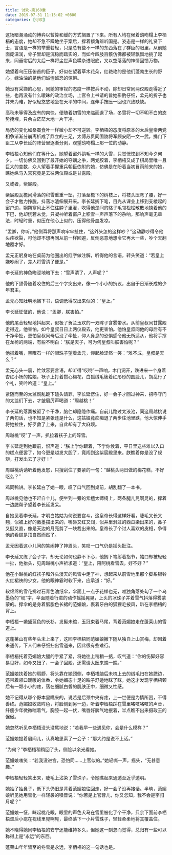 ```yaml
---
title: 讨欢-第160章
date: 2019-07-31 11:15:02 +0800
categories: [讨欢]
---
```


这场暗潮涌动的博弈以暂算和缓的方式搁置了下来。所有人均在候着鸱吻榻上李栖梧的态度，她却不急不躁地坐于案后，撑着额角辨听国是。姿态是一样的礼贤下士，言语是一样的举重若轻，只是总有些不一样的东西落在了群臣的眼里，从前她面庞温润，骨子里却是沉稳而踏实的，而如今四肢百骸仿佛都被轻飘飘地挑了起来，同垂帘后的太后一样将尘世声色糅杂进眼底，又以空落落的神情回馈万物。

她望着乌压压俯首的臣子，好似在望着草木花朵，红艳艳的是他们蓬勃生长的野心，绿油油的是他们诚惶诚恐的惊惧。

她没有采撷的心思，同她的审视的态度一样按兵不动，除却日常同两仪殿走得近了些，也再没有什么暧昧的政治立场，上官令上书请的旨她斟酌仔细，孟元的折子也并未为难，好似轻悠悠地坐在天平的中间，连伸手按压一回也兴致缺缺。

高秋未等得及应有的爽快，便随着初雪的来临而退了场，冬雪将一切不明不白的态势掩埋，只余白茫茫大地一片干净。

局势的变化如桑蚕食叶一样微小却不可逆转。李栖梧的态度将原本的太后皇帝两党相争渐渐分崩离析成了鼎立的三足，太傅苏贯同固陵将军顾安陌一文一武，携门下臣工从李长延的阵营里逐渐分剥，观望鸱吻榻上那一位的动静。

李栖梧心知他们在等什么，她望着窗外鹅毛一样的大雪，只觉恍惚到不知今夕何夕。一切仿佛又回到了最开始的夺嫡之争，两党胶着，李栖梧又成了棋局里唯一且巨大的变数，众人望着手握重兵朝臣依附的她，仿佛是在盼着当初冒雨前来的她，瞧她纵马入宫究竟是去往两仪殿或是甘露殿。

又或者，紫宸殿。

紫宸殿瓦檐间滑落的积雪重重一坠，打落至檐下的树枝上，将枝头压弯了腰，好一会子才勉力挣脱，抖落冰渣伸展开来。李长延搁下笔，目光从课业上移到支棱起的窗户边，朔朔寒风止不住往脖子里灌，吹得他颈间的貉子毛领松松散散地挠着他的下巴，他却恍若未觉，只凝神听着窗户上积雪一声声落下的杂响，那响声毫无章法，时轻时重，似压在他心上似的，压得他骨血发凉。

“孟卿，你听。”他侧耳将那声响牢牢扯住，“这外头怎的这样吵？”这动静吵得令他头疼欲裂，可他却不想再同从前一样回避，反倒恶意地想令它再大一些，吵个天翻地覆才好。

孟元正躬身站在桌前为他圈出的红字做注解，听得他的言语，转头笑道：“若皇上嫌吵闹了，差人将雪清了便是。”

李长延的神色晦涩地暗下去：“雪声清了，人声呢？”

他的下颌骨随着咬住的后三个字突出来，像一个小小的抗议，出自于日渐长成的少年君主。

孟元心知肚明地搁下书，语调低得叹出来似的：“皇上。”

李长延怔怔的，他说：“孟卿，朕害怕。”

他的尾音轻轻地抖起来，似极了贺兰玉欢的一双眸子含雾带水。从前皇叔同甘露殿走得近，他害怕，如今皇叔日日上两仪殿去，他更害怕。他怕皇叔同他的母后有不干净牵扯，更怕皇叔同母后没了牵扯，仰人鼻息的恐惧感令他无所适从，他将手撑在龙椅的两端，有些不明白：“朕是天子，可为何皇叔叫朕害怕呢？”

他抿着嘴，黑曜石一样的眼珠子望着孟元，仰起脸涩然一笑：“难不成，皇叔是天么？”

孟元心头一震，忙敛容要言语，却听得“哎哟”一声响，木门洞开，跌进来一个身着杏红小袄的姑娘，袄子上打着攒心梅花，白狐绒毛簇着红彤彤的圆脸儿，胡乱行了个礼，笑吟吟道：“皇上。”

紧随而至的太监慌乱跪下磕头请罪，李长延愣住，好一会子才回过神来，招呼守门的太监们下去，才皱眉厉声喝道：“周越桃！”

李长延的落寞被驱了个干净，脑仁却隐隐作痛。自前儿路过太液池，同这周越桃说了两句话，也不知是紧张还是什么，这姑娘竟痴痴退了两步往池里跌，他大惊伸手将她拉住，好歹救了上来，自此却有了大麻烦。

周越桃“哎”了一声，扒拉着袄子上的碎雪。

李长延走到她跟前，恨声道：“朕上学你跟着，下学你候着，平日里送些难以入口的糕点便罢了，如今更是越发大胆了，竟闯到这紫宸殿里来。朕瞧着你是没了规矩，打发出去了才好！”

周越桃讷讷听着他发怒，只搜刮住了要紧的一句：“越桃头两日做的梅花糕，不好吃么？”

鸡同鸭讲。李长延白了她一眼，叹了口气回到桌前，胡乱翻了一本书。

周越桃见他也不赶自个儿，便坐到一旁的紫檀太师椅上，两条腿儿晃啊晃的，撑着一边腮帮子望着李长延发呆。

自她见着李长延，才明白姑姑为何说要宫斗，这皇帝长得这样好看，睫毛又长又翘，似被上好的徽墨描出来的，嘴唇又红又润，似井里湃过的西瓜染出来的，鼻子又挺又直，像是天边的月亮剪了一块裁出来的。皇帝长了个讨人喜欢的皮相，争得他的看顾是顶自然而然了。

孟元因着这小儿间的笑闹抻了抻眉头，笑叹一口气仍是摇头批注。

李长延又练了会子字，却无论如何也静不下心，他搁下笔掰着指节，袖口却被轻轻一扯，他抬头，见周越桃小声祈求道：“皇上，陪阿桃看雪去，好不好？”

他在小越桃的红袄子和外头漫天的风雪中走了神，想起来从前雪地里那个脚系银铃火红裙袂的少女，他的眼神霎时软下来，应承道：“好。”

软绵绵的雪花拂过石青色油纸伞，伞面上一点子花样也无，唯独角落处勾了一个乌墨色的“岘”字，伞面随着行进的动作摇摇晃晃，上头的冰珠子并着雪气抖落得雾蒙蒙的。撑伞的是身着胭脂色长裙的范媚娘，裹着牙白的狐狸毛披风，趴在李栖梧的背上。

李栖梧一袭黛蓝色的长衫，发髻未绾，玉冠束着马尾，背着范媚娘走在蓬莱山的雪道上。

这蓬莱山有些年头未上来了，这回李栖梧同范媚娘撇下随从独自上山赏梅，却因着未通传，下人们未仔细扫出雪道来，因此很有些难行。

李栖梧托着范媚娘大腿的手紧了紧，将她往上稍稍一掂，叹气道：“你的伤脚好容易见好，如今又扭了，一会子回殿，还需请太医来瞧一瞧。”

范媚娘扶着她的肩膀，将头靠在她颈侧，李栖梧脑后未梳上去的绒毛扫在她腮边，还带着领口暖暖的体香，令她媚态十足的眸子舒适地眯了眯，她这才发现李栖梧颈后有一颗小小的痣，落在细腻白皙的肌肤正中，细微又性感。

她不记得从哪个野本里瞧来的，说若是后颈中央有痣，上一世便是为情所困，不得善终。范媚娘收敛眸色，将脸侧到另一边，听着李栖梧踩在雪里咯吱咯吱的声音，纤瘦少年微微喘着气，胸腔一起一伏，嘴唇好脾气地抿着，半点瞧不出来摄政王的倨傲。

她忽然听见李栖梧没头没尾地说：“若我早一些遇见你，会是什么模样？”

范媚娘提着眉间儿，认真地思索了一会子：“那大约是说不上话。”

“为何？”李栖梧稍稍回了头，侧脸以余光看她。

范媚娘嗤笑：“若我没进宫，恐怕同……上官似的。”她轻嘶一声，摇头，“无甚意趣。”

李栖梧轻轻笑出来，睫毛上沾染了雪珠子，令她瞧起来通透至近乎透明。

她抽了抽鼻子，低下头仍旧是背着范媚娘往回走，好一会子没再接话。半晌，范媚娘听见她用雪化一样轻袅的嗓音说：“你若是上官蓉儿，你又怎知，我不会是李归月呢？”

范媚娘一怔，眯起桃花眼，眼里的声色犬马在雪里被化了个干净，只余下面前李栖梧颈后小痣在视线里晃啊晃，最终落下一小片雪珠子，轻轻柔柔地将其覆盖住。

她不晓得她同李栖梧的安宁还能维持多久，但她这一刻忽而觉得，总归有一些可以称得上是“永远”的东西。

蓬莱山年年皆至的冬雪是永远，李栖梧的这一句话也是。

